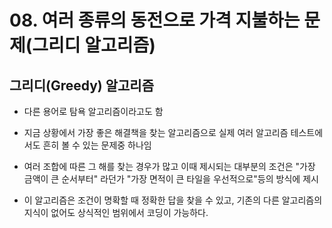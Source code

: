 # 08. 여러 종류의 동전으로 가격 지불하는 문제(그리디 알고리즘)

## 그리디(Greedy) 알고리즘 

- 다른 용어로 탐욕 알고리즘이라고도 함 

- 지금 상황에서 가장 좋은 해결책을 찾는 알고리즘으로 실제 여러 알고리즘 테스트에서도 흔히 볼 수 있는 문제중 하나임

- 여러 조합에 따른 그 해를 찾는 경우가 많고 이때 제시되는 대부분의 조건은 "가장 금액이 큰 순서부터" 라던가 "가장 면적이 큰 타일을 우선적으로"등의 방식에 제시

- 이 알고리즘은 조건이 명확할 때 정확한 답을 찾을 수 있고, 기존의 다른 알고리즘의 지식이 없어도 상식적인 범위에서 코딩이 가능하다.





